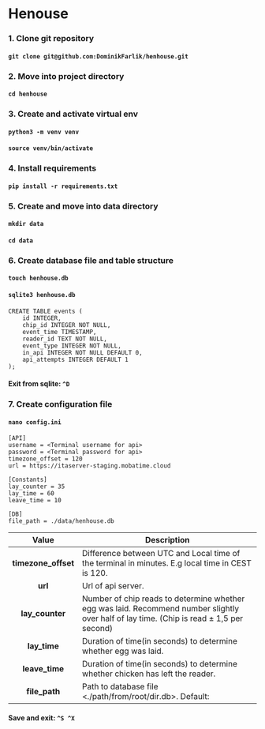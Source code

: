 # Henouse

### 1. Clone git repository
#### `git clone git@github.com:DominikFarlik/henhouse.git`
### 2. Move into project directory
#### `cd henhouse`
### 3. Create and activate virtual env
#### `python3 -m venv venv`
#### `source venv/bin/activate`
### 4. Install requirements
#### `pip install -r requirements.txt`
### 5. Create and move into data directory
#### `mkdir data`
#### `cd data`
### 6. Create database file and table structure
#### `touch henhouse.db`
#### `sqlite3 henhouse.db`
```
CREATE TABLE events (
    id INTEGER,
    chip_id INTEGER NOT NULL,
    event_time TIMESTAMP,
    reader_id TEXT NOT NULL,
    event_type INTEGER NOT NULL,
    in_api INTEGER NOT NULL DEFAULT 0,
    api_attempts INTEGER DEFAULT 1
);
```
#### Exit from sqlite: `^D`
### 7. Create configuration file
#### `nano config.ini`
```
[API]
username = <Terminal username for api>
password = <Terminal password for api>
timezone_offset = 120
url = https://itaserver-staging.mobatime.cloud

[Constants]
lay_counter = 35
lay_time = 60
leave_time = 10

[DB]
file_path = ./data/henhouse.db
```
|      **Value**      | Description                                                                                                                              |
|:-------------------:|------------------------------------------------------------------------------------------------------------------------------------------|
| **timezone_offset** | Difference between UTC and Local time of the terminal in minutes. E.g local time in CEST is 120.                                         |
|       **url**       | Url of api server.                                                                                                                       |
|   **lay_counter**   | Number of chip reads to determine whether egg was laid. Recommend number slightly over half of lay time. (Chip is read ± 1,5 per second) |
|    **lay_time**     | Duration of time(in seconds) to determine whether egg was laid.                                                                          |
|   **leave_time**    | Duration of time(in seconds) to determine whether chicken has left the reader.                                                           |
|    **file_path**    | Path to database file <./path/from/root/dir.db>. Default:                                                                                |
#### Save and exit: `^S ^X`


